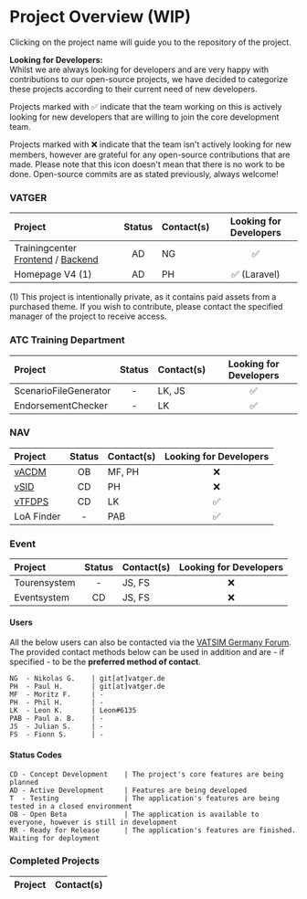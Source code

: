 <!-- START LINKS (these can be referenced in the document) -->

[VSID]: https://git.vatsim-germany.org/vatger-projects/vsid
[VACDM]: https://github.com/vACDM
[VTFDPS]: https://github.com/orgs/vtfdps/
[TCF]: https://github.com/vatger/trainingcenter-frontend
[TCB]: https://github.com/vatger/trainingcenter-backend

<!-- END LINKS -->

# Project Overview (WIP)

Clicking on the project name will guide you to the repository of the project.

**Looking for Developers:** <br/>
Whilst we are always looking for developers and are very happy with contributions to our open-source projects, we have
decided to categorize these projects according to their current need of new developers.

Projects marked with ✅ indicate
that the team working on this is actively looking for new developers that are willing to join the core development team.

Projects marked with ❌ indicate that the team isn't actively looking for new members, however are grateful for any open-source
contributions that are made. Please note that this icon doesn't mean that there is no work to be done. Open-source commits are
as stated previously, always welcome!

### VATGER

| Project                                         | Status | Contact(s) | Looking for Developers |
| :---------------------------------------------- | :----: | :--------- | :--------------------: |
| Trainingcenter [Frontend][TCF] / [Backend][TCB] |   AD   | NG         |           ✅           |
| Homepage V4 (1)                                 |   AD   | PH         |           ✅ (Laravel) |

(1) This project is intentionally private, as it contains paid assets from a purchased theme. 
If you wish to contribute, please contact the specified manager of the project to receive access. 

### ATC Training Department

| Project               | Status | Contact(s) | Looking for Developers |
| :-------------------- | :----: | :--------- | :--------------------: |
| ScenarioFileGenerator |   -    | LK, JS     |           ✅           |
| EndorsementChecker    |   -    | LK         |           ✅           |

### NAV

| Project          | Status | Contact(s) | Looking for Developers |
| :--------------- | :----: | :--------- | :--------------------: |
| [vACDM][VACDM]   |   OB   | MF, PH     |           ❌           |
| [vSID][VSID]     |   CD   | PH         |           ❌           |
| [vTFDPS][VTFDPS] |   CD   | LK         |           ✅           |
| LoA Finder       |   -    | PAB        |           ✅           |

### Event

| Project      | Status | Contact(s) | Looking for Developers |
| :----------- | :----: | :--------- | :--------------------: |
| Tourensystem |   -    | JS, FS     |           ❌           |
| Eventsystem  |   CD   | JS, FS     |           ❌           |

#### Users

All the below users can also be contacted via the [VATSIM Germany Forum](https://board.vatsim-germany.org).
The provided contact methods below can be used in addition and are - if specified - to be the **preferred method of contact**.

```
NG  - Nikolas G.    | git[at]vatger.de
PH  - Paul H.       | git[at]vatger.de
MF  - Moritz F.     | -
PH  - Phil H.       | -
LK  - Leon K.       | Leon#6135
PAB - Paul a. B.    | -
JS  - Julian S.     | -
FS  - Fionn S.      | -
```

#### Status Codes

```
CD - Concept Development    | The project's core features are being planned
AD - Active Development     | Features are being developed
T  - Testing                | The application's features are being tested in a closed environment
OB - Open Beta              | The application is available to everyone, however is still in development
RR - Ready for Release      | The application's features are finished. Waiting for deployment
```

### Completed Projects

| Project | Contact(s) |
| :------ | :--------- |
